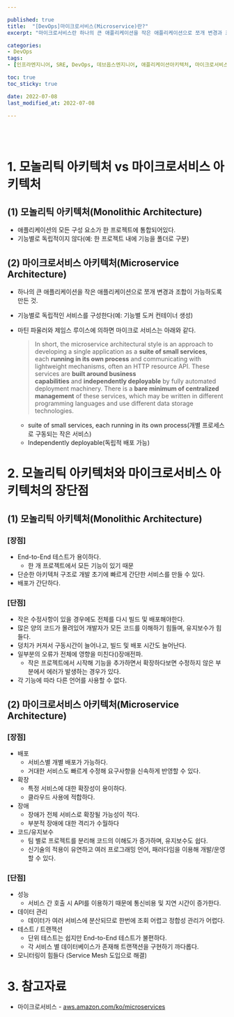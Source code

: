 ```yaml
---

published: true
title:  "[DevOps]마이크로서비스(Microservice)란?"
excerpt: "마이크로서비스란 하나의 큰 애플리케이션을 작은 애플리케이션으로 쪼개 변경과 조합이 가능하도록 만든 것이며, 배포 용이성, 확장 가능성, 장애복구, 유지보수 측면에서 모놀리틱 보다 향상되었다"

categories:
- DevOps
tags:
- [인프라엔지니어, SRE, DevOps, 데브옵스엔지니어, 애플리케이션아키텍처, 마이크로서비스란, 모놀리식서비스란, 모놀리틱서비스랑, 마이크로서비스모놀리식비교]

toc: true
toc_sticky: true

date: 2022-07-08
last_modified_at: 2022-07-08

---
```


<br/><br/>

# 1. 모놀리틱 아키텍처 vs 마이크로서비스 아키텍처

## (1) 모놀리틱 아키텍처(Monolithic Architecture)

- 애플리케이션의 모든 구성 요소가 한 프로젝트에 통합되어있다.
- 기능별로 독립적이지 않다(예: 한 프로젝트 내에 기능을 폴더로 구분)

## (2) 마이크로서비스 아키텍처(Microservice Architecture)

- 하나의 큰 애플리케이션을 작은 애플리케이션으로 쪼개 변경과 조합이 가능하도록 만든 것.
- 기능별로 독립적인 서비스를 구성한다(예: 기능별 도커 컨테이너 생성)
- 마틴 파울러와 제임스 루이스에 의하면 마이크로 서비스는 아래와 같다.
    
    > In short, the microservice architectural style is an approach to developing a single application as a **suite of small services**, each **running in its own process** and communicating with lightweight mechanisms, often an HTTP resource API. These services are **built around business capabilities** and **independently deployable** by fully automated deployment machinery. There is a **bare minimum of centralized management** of these services, which may be written in different programming languages and use different data storage technologies.
    > 
    - suite of small services, each running in its own process(개별 프로세스로 구동되는 작은 서비스)
    - Independently deployable(독립적 배포 가능)

# 2. 모놀리틱 아키텍처와 마이크로서비스 아키텍처의 장단점

## (1) 모놀리틱 아키텍처(Monolithic Architecture)

### [장점]

- End-to-End 테스트가 용이하다.
    - 한 개 프로젝트에서 모든 기능이 있기 때문
- 단순한 아키텍처 구조로 개발 초기에 빠르게 간단한 서비스를 만들 수 있다.
- 배포가 간단하다.

### [단점]

- 작은 수정사항이 있을 경우에도 전체를 다시 빌드 및 배포해야한다.
- 많은 양의 코드가 몰려있어 개발자가 모든 코드를 이해하기 힘들며, 유지보수가 힘들다.
- 덩치가 커져서 구동시간이 늘어나고, 빌드 및 배포 시간도 늘어난다.
- 일부분의 오류가 전체에 영향을 미친다()장애전파.
    - 작은 프로젝트에서 시작해 기능을 추가하면서 확장하다보면 수정하지 않은 부분에서 에러가 발생하는 경우가 있다.
- 각 기능에 따라 다른 언어를 사용할 수 없다.

## (2) 마이크로서비스 아키텍처(Microservice Architecture)

### [장점]

- 배포
    - 서비스별 개별 배포가 가능하다.
    - 거대한 서비스도 빠르게 수정해 요구사항을 신속하게 반영할 수 있다.
- 확장
    - 특정 서비스에 대한 확장성이 용이하다.
    - 클라우드 사용에 적합하다.
- 장애
    - 장애가 전체 서비스로 확장될 가능성이 적다.
    - 부분적 장애에 대한 격리가 수월하다
- 코드/유지보수
    - 팀 별로 프로젝트를 분리해 코드의 이해도가 증가하며, 유지보수도 쉽다.
    - 신기술의 적용이 유연하고 여러 프로그래밍 언어, 패러다임을 이용해 개발/운영 할 수 있다.

### [단점]

- 성능
    - 서비스 간 호출 시 API를 이용하기 때문에 통신비용 및 지연 시간이 증가한다.
- 데이터 관리
    - 데이터가 여러 서비스에 분산되므로 한번에 조회 어렵고 정합성 관리가 어렵다.
- 테스트 / 트랜잭션
    - 단위 테스트는 쉽지만 End-to-End 테스트가 불편하다.
    - 각 서비스 별 데이터베이스가 존재해 트랜잭션을 구현하기 까다롭다.
- 모니터링이 힘들다 (Service Mesh 도입으로 해결)

# 3. 참고자료

- 마이크로서비스 - [aws.amazon.com/ko/microservices](http://aws.amazon.com/ko/microservices)

<br/><br/>
